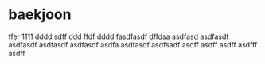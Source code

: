 # baekjoon
ffer
1111
dddd
sdff
ddd
ffdf
dddd
fasdfasdf
dffdsa
asdfasd
asdfasdf
asdfasdf
asdfasdf
asdfasdf
asdfa
asdfasdf
asdfsadf
asdff
asdff
asdff
asdfff
asdff
